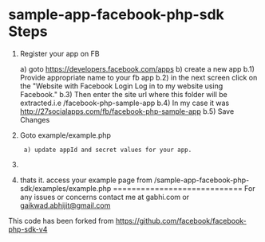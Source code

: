sample-app-facebook-php-sdk
Steps
==========================
1) Register  your app on FB

    a) goto https://developers.facebook.com/apps 
    b) create a new app b.1) Provide appropriate name to your fb app 
        b.2) in the next screen click on the "Website with Facebook Login Log in to my website using Facebook." 
        b.3) Then enter the site url where this folder will be extracted.i.e /facebook-php-sample-app 
        b.4) In my case it was http://27socialapps.com/fb/facebook-php-sample-app 
        b.5) Save Changes 

2) Goto example/example.php   
        
        a) update appId and secret values for your app. 

3) 

4) thats it. access your example page from <server>/sample-app-facebook-php-sdk/examples/example.php
============================
For any issues or concerns contact me at gabhi.com or gaikwad.abhijit@gmail.com
 
This code has been forked from https://github.com/facebook/facebook-php-sdk-v4
